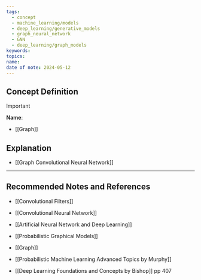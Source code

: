 ```yaml
---
tags:
  - concept
  - machine_learning/models
  - deep_learning/generative_models
  - graph_neural_network
  - GNN
  - deep_learning/graph_models
keywords: 
topics: 
name: 
date of note: 2024-05-12
---
```


## Concept Definition

>[!important]
>**Name**: 


- [[Graph]]
## Explanation


- [[Graph Convolutional Neural Network]]


-----------
##  Recommended Notes and References



- [[Convolutional Filters]]
- [[Convolutional Neural Network]]
- [[Artificial Neural Network and Deep Learning]]

- [[Probabilistic Graphical Models]]
- [[Graph]]



- [[Probabilistic Machine Learning Advanced Topics by Murphy]]
- [[Deep Learning Foundations and Concepts by Bishop]] pp 407